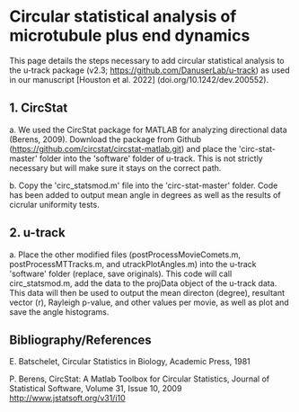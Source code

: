  # Circular statistical analysis of microtubule plus end dynamics
 
This page details the steps necessary to add circular statistical analysis to the u-track package (v2.3; https://github.com/DanuserLab/u-track) as used in our manuscript [Houston et al. 2022] (doi.org/10.1242/dev.200552). 

## 1. CircStat

a. We used the CircStat package for MATLAB for analyzing directional data (Berens, 2009). Download the package from Github (https://github.com/circstat/circstat-matlab.git) and place the 'circ-stat-master' folder into the 'software' folder of u-track. This is not strictly necessary but will make sure it stays on the correct path. 

b. Copy the 'circ_statsmod.m' file into the 'circ-stat-master' folder. Code has been added to output mean angle in degrees as well as the results of cicrular uniformity tests. 

## 2. u-track

a. Place the other modified files (postProcessMovieComets.m, postProcessMTTracks.m, and utrackPlotAngles.m) into the u-track 'software' folder (replace, save originals). This code will call circ_statsmod.m, add the data to the projData object of the u-track data. This data will then be used to output the mean directon (degree), resultant vector (r), Rayleigh p-value, and other values per movie, as well as plot and save the angle histograms. 

## Bibliography/References

E. Batschelet, Circular Statistics in Biology, Academic Press, 1981

P. Berens, CircStat: A Matlab Toolbox for Circular Statistics, Journal of Statistical Software, Volume 31, Issue 10, 2009 http://www.jstatsoft.org/v31/i10


